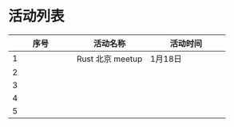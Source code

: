 # 活动列表



<table><thead><tr><th width="113">序号</th><th>活动名称</th><th width="143">活动时间</th></tr></thead><tbody><tr><td>1</td><td>Rust 北京 meetup</td><td>1月18日</td></tr><tr><td>2</td><td></td><td></td></tr><tr><td>3</td><td></td><td></td></tr><tr><td>4</td><td></td><td></td></tr><tr><td>5</td><td></td><td></td></tr></tbody></table>
